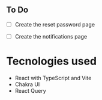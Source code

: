 ## To Do

- [ ] Create the reset password page
- [ ] Create the notifications page
 

# Tecnologies used

- React with TypeScript and Vite
- Chakra UI
- React Query

